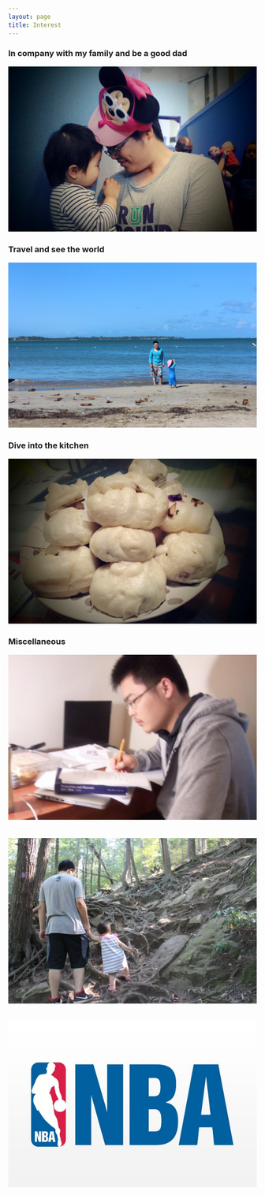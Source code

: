 ```yaml
---
layout: page
title: Interest
---
```


### In company with my family and be a good dad


<div class="box alt">
  <div class="row uniform 50%">
    <div class="3u"><span class="image fit" id="test12" title='Disney'><img src="images/company1.JPG" alt="" /></span></div>
    <!-- <div class="3u"><span class="image fit"><img src="images/company2.JPG" alt="" /></span></div>
    <div class="3u"><span class="image fit"><img src="images/company3.JPG" alt="" /></span></div>
    <div class="3u"><span class="image fit"><img src="images/company4.JPG" alt="" /></span></div> -->
  </div>
</div>



### Travel and see the world


<div class="box alt">
  <div class="row uniform 50%">
    <div class="3u"><span class="image fit" id="test4" title='Puerto Rico'><img src="images/travel_PuertoRico.JPG" alt="" /></span></div>
    <!-- <div class="3u"><span class="image fit" id="test5" title='Bahamas'><img src="images/travel_Bahamas.JPG" alt="" /></span></div>
    <div class="3u"><span class="image fit" id="test6" title='Las Vegas'><img src="images/travel_LasVegas.JPG" alt="" /></span></div>
    <div class="3u"><span class="image fit" id="test7" title='New York'><img src="images/travel_zoo.JPG" alt="" /></span></div> -->
  </div>
</div>



### Dive into the kitchen


<div class="box alt">
  <div class="row uniform 50%">
    <div class="3u"><span class="image fit" id="test11" title='Baozi'><img src="images/food1.JPG" alt="" /></span></div>
    <!-- <div class="3u"><span class="image fit"><img src="images/food2.JPG" alt="" /></span></div>
    <div class="3u"><span class="image fit"><img src="images/food3.JPG" alt="" /></span></div>
    <div class="3u"><span class="image fit"><img src="images/food4.JPG" alt="" /></span></div> -->
  </div>
</div>


### Miscellaneous


<div class="box alt">
  <div class="row uniform 50%">
    <div class="3u"><span class="image fit" id="test8" title='Math'><img src="images/mis_calc.JPG" alt="" /></span></div>
    <br><br>
    <div class="3u"><span class="image fit" id="test9" title='Hiking'><img src="images/mis_hiking.JPG" alt="" /></span></div>
    <br><br>
    <div class="3u"><span class="image fit" id="test10" title='Basketball'><img src="images/mis_NBA.JPG" alt="" /></span></div>
    <br><br>
    <!-- <div class="3u"><span class="image fit" id="test11" title='Game'><img src="images/mis_game.png" alt="" /></span></div> -->
  </div>
</div>
